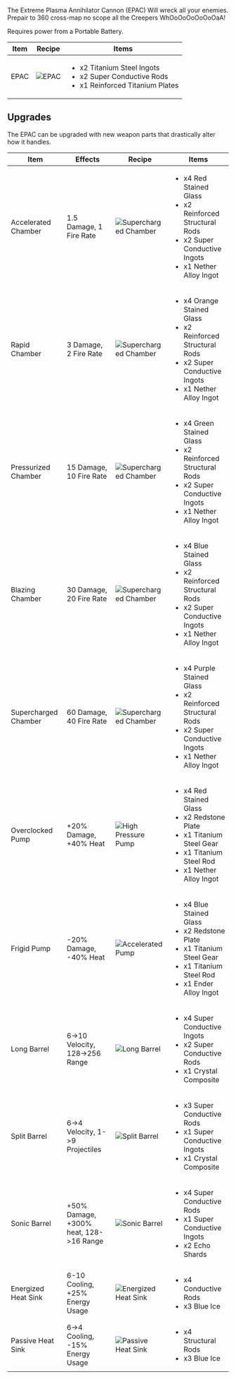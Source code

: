 The Extreme Plasma Annihilator Cannon (EPAC) Will wreck all your enemies. Prepair to 360 cross-map no scope all the Creepers WhOoOoOoOoOoOaA!

Requires power from a Portable Battery.


| Item | Recipe | Items |
|------|--------|-------|
| EPAC| ![EPAC](https://cdn.discordapp.com/attachments/739536694398812230/879727728381808710/plasma_weapon.png) | <ul><li>x2 Titanium Steel Ingots</li><li>x2 Super Conductive Rods</li><li>x1 Reinforced Titanium Plates</li></ul> |

## Upgrades

The EPAC can be upgraded with new weapon parts that drastically alter how it handles.


| Item | Effects | Recipe | Items |
|------|---------|--------|-------|
| Accelerated Chamber | 1.5 Damage, 1 Fire Rate | ![Supercharged Chamber](https://cdn.discordapp.com/attachments/739536694398812230/1001992125245825115/accelerateed_chamber.png) | <ul><li>x4 Red Stained Glass</li><li>x2 Reinforced Structural Rods</li><li>x2 Super Conductive Ingots</li><li>x1 Nether Alloy Ingot</li></ul> |
| Rapid Chamber | 3 Damage, 2 Fire Rate | ![Supercharged Chamber](https://cdn.discordapp.com/attachments/739536694398812230/1001992125627510856/rapid_chamber.png) | <ul><li>x4 Orange Stained Glass</li><li>x2 Reinforced Structural Rods</li><li>x2 Super Conductive Ingots</li><li>x1 Nether Alloy Ingot</li></ul> |
| Pressurized Chamber | 15 Damage, 10 Fire Rate | ![Supercharged Chamber](https://cdn.discordapp.com/attachments/739536694398812230/1001992126105649182/pressurized_chamber.png) | <ul><li>x4 Green Stained Glass</li><li>x2 Reinforced Structural Rods</li><li>x2 Super Conductive Ingots</li><li>x1 Nether Alloy Ingot</li></ul> |
| Blazing Chamber | 30 Damage, 20 Fire Rate | ![Supercharged Chamber](https://cdn.discordapp.com/attachments/739536694398812230/1001992126642540586/blazing_chamber.png) | <ul><li>x4 Blue Stained Glass</li><li>x2 Reinforced Structural Rods</li><li>x2 Super Conductive Ingots</li><li>x1 Nether Alloy Ingot</li></ul> |
| Supercharged Chamber | 60 Damage, 40 Fire Rate | ![Supercharged Chamber](https://cdn.discordapp.com/attachments/739536694398812230/1001992127196172349/supercharged_chamber.png) | <ul><li>x4 Purple Stained Glass</li><li>x2 Reinforced Structural Rods</li><li>x2 Super Conductive Ingots</li><li>x1 Nether Alloy Ingot</li></ul> |
| Overclocked Pump | +20% Damage, +40% Heat | ![High Pressure Pump](https://cdn.discordapp.com/attachments/739536694398812230/879728571055243274/high_pressure_pump.png) | <ul><li>x4 Red Stained Glass</li><li>x2 Redstone Plate</li><li>x1 Titanium Steel Gear</li><li>x1 Titanium Steel Rod</li><li>x1 Nether Alloy Ingot</li></ul> |
| Frigid Pump | -20% Damage, -40% Heat | ![Accelerated Pump](https://cdn.discordapp.com/attachments/739536694398812230/879728223469072414/accelerated_pump.png) | <ul><li>x4 Blue Stained Glass</li><li>x2 Redstone Plate</li><li>x1 Titanium Steel Gear</li><li>x1 Titanium Steel Rod</li><li>x1 Ender Alloy Ingot</li></ul> |
| Long Barrel | 6->10 Velocity, 128->256 Range |![Long Barrel](https://cdn.discordapp.com/attachments/739536694398812230/879728607210115153/long_barrel.png) | <ul><li>x4 Super Conductive Ingots</li><li>x2 Super Conductive Rods</li><li>x1 Crystal Composite</li></ul> |
| Split Barrel | 6->4 Velocity, 1->9 Projectiles | ![Split Barrel](https://cdn.discordapp.com/attachments/739536694398812230/879728632996716624/split_barrel.png) | <ul><li>x3 Super Conductive Rods</li><li>x1 Super Conductive Ingots</li><li>x1 Crystal Composite</li></ul> |
| Sonic Barrel | +50% Damage, +300% heat, 128->16 Range | ![Sonic Barrel](https://cdn.discordapp.com/attachments/739536694398812230/1001990545247318016/sonic_barrel.png) | <ul><li>x4 Super Conductive Rods</li><li>x1 Super Conductive Ingots</li><li>x2 Echo Shards</li></ul> |
| Energized Heat Sink | 6-10 Cooling, +25% Energy Usage |![Energized Heat Sink](https://cdn.discordapp.com/attachments/739536694398812230/879728778824253520/energized_heat_sink.png) | <ul><li>x4 Conductive Rods</li><li>x3 Blue Ice</li></ul> |
| Passive Heat Sink | 6->4 Cooling, -15% Energy Usage | ![Passive Heat Sink](https://cdn.discordapp.com/attachments/739536694398812230/879728799833550908/passive_heat_sink.png) | <ul><li>x4 Structural Rods</li><li>x3 Blue Ice</li></ul> |
